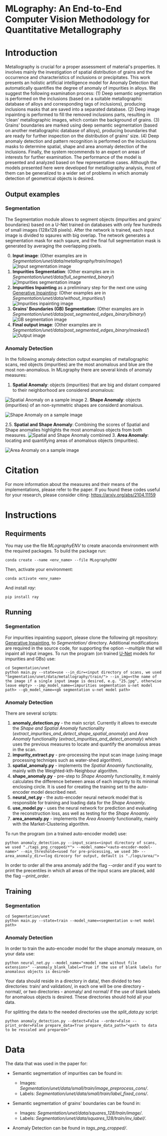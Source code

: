 # MLography: An End-to-End Computer Vision Methodology for Quantitative Metallography


# Introduction
Metallography is crucial for a proper assessment of material's properties. It involves mainly the investigation of spatial distribution of grains and the occurrence and characteristics of inclusions or precipitates.
This work presents an holistic artificial intelligence model for Anomaly Detection that automatically quantifies the degree of anomaly of impurities in alloys. 
We suggest the following examination process: 
(1) Deep semantic segmentation is performed on the inclusions (based on a suitable metallographic database of alloys and corresponding tags of inclusions), producing inclusions masks that are saved into a separated database. (2) Deep image inpainting is performed to fill the removed inclusions parts, resulting in 'clean' metallographic images, which contain the background of grains. (3) Grains' boundaries are marked using deep semantic segmentation (based on another metallographic database of alloys), producing boundaries that are ready for further inspection on the distribution of grains' size. (4) Deep anomaly detection and pattern recognition is performed on the inclusions masks to determine spatial, shape and area anomaly detection of the inclusions. 
Finally, the system recommends to an expert on areas of interests for further examination. 
The performance of the model is presented and analyzed based on few representative cases. 
Although the models presented here were developed for metallography analysis, most of them can be generalized to a wider set of problems in which anomaly detection of geometrical objects is desired.
## Output examples ##
### Segmentation ###
The Segmentation module allows to segment objects (impurities and grains' boundaries) based on a U-Net trained on databases with only few hundreds of small images (128x128 pixels). After the network is trained, each input image is divided to sqaures with big overlap. The network generates a segmentation mask for each sqaure, and the final full segmentation mask is generated by averaging the overlapping pixels.

0. **Input image**:
(Other examples are in *Segmentation/unet/data/metallography/train/image/*)
![Input segmentation image](https://github.com/Scientific-Computing-Lab-NRCN/MLography/blob/master/Segmentation/unet/data/metallography/train/image/25.jpg)
1. **Impurities Segmentation**:
(Other examples are in *Segmentation/unet/data/full_segmented_binary/*)
![Impurities segmentation image](https://github.com/Scientific-Computing-Lab-NRCN/MLography/blob/master/Segmentation/unet/data/full_segmented_binary/25.jpg)
2. **Impurities Inpainting** as a preliminary step for the next one using [Generative Inpainting](https://github.com/JiahuiYu/generative_inpainting):
(Other examples are in *Segmentation/unet/data/without_impurities/*)
![Impurities inpainting image](https://github.com/Scientific-Computing-Lab-NRCN/MLography/blob/master/Segmentation/unet/data/without_impurities/25.png)
3. **Grains' Boundaries (GB) Segmentation**:
(Other examples are in *Segmentation/unet/data/post_segmented_edges_binary/binary/*)
![GB segmentation image](https://github.com/Scientific-Computing-Lab-NRCN/MLography/blob/master/Segmentation/unet/data/post_segmented_edges_binary/binary/25.png)
4. **Final output image**:
(Other examples are in *Segmentation/unet/data/post_segmented_edges_binary/masked/*)
![Output image](https://github.com/Scientific-Computing-Lab-NRCN/MLography/blob/master/Segmentation/unet/data/post_segmented_edges_binary/masked/25.png)

### Anomaly Detection ###
In the following anomaly detection output examples of metallographic scans, red objects (impurities) are the most anomalous and blue are the most non-anomalous. In MLography there are several kinds of anomaly measures:

1. **Spatial Anomaly**: objects (impurities) that are big and distant compared to their neighborhood are considered anomalous:

![Spatial Anomaly on a sample image](https://github.com/matanr/MLography/blob/master/spatial.PNG)
2. **Shape Anomaly**: objects (impurities) of an non-symmetric shapes are considerd anomalous.

![Shape Anomaly on a sample image](https://github.com/matanr/MLography/blob/master/Shape_anomaly.png)

2.5. **Spatial and Shape Anomaly**: Combining the scores of Spatial and Shape anomalies highlights the most anomalous objects from both measures.
![Spatial and Shape Anomaly combined](https://github.com/matanr/MLography/blob/master/k_%3D_50%2C_Shape_and_Spatial_anomalies_combined.png)
3. **Area Anomaly**: locating and quantifying areas of anomalous objects (impurities).

![Area Anomaly on a sample image](https://github.com/matanr/MLography/blob/master/scan1tag-47.png)

# Citation
For more information about the measures and their means of the implementations, please refer to the paper.
If you found these codes useful for your research, please consider citing: https://arxiv.org/abs/2104.11159

# Instructions
## Requirments
You may use the file *MLographyENV* to create anaconda environment with the required packages. To build the package run:
```
conda create --name <env_name> --file MLographyENV
```
Then, activate your environment:
```
conda activate <env_name>
```
And install *ray*:
```
pip install ray
```

## Running
### Segmentation ###
For impurities inpainting support, please clone the following git repository: [Generative Inpainting](https://github.com/JiahuiYu/generative_inpainting), to *Segmentation/* directory. Additional modifications are required in the source code, for supporting the option *--multiple* that will inpaint all input images.
To run the program (on trained [U-Net](https://github.com/zhixuhao/unet) models for impurities and GBs) use:
```
cd Segmentation/unet
python main.py --state=use --in_dir=<input directory of scans, we used "Segmentation/unet/data/metallography/train/"> --in_img=<the name of the image if a single input image is desired, e.g. "25.jpg", otherwise leave empty> --imp_model_name=<impurities segmentation u-net model path> --gb_model_name=<gb segmentation u-net model path>
```

### Anomaly Detection ###
There are several scripts:
1. **anomaly_detection.py** - the main script. Currently it allows to execute the *Shape and Spatial Anomaly* functionality (*extract_impurities_and_detect_shape_spatial_anomaly*) and *Area Anomaly* functionality (*extract_impurities_and_detect_anomaly*) which uses the previous measures to locate and quantify the anomalous areas in the scan.
1. **impurity_extract.py** - pre-processing the input scan image (using image processing techniqes such as water-shed algorithm). 
2. **spatial_anomaly.py** - implements the *Spatial Anoamly* functionality, mainly with the Weighted-kth-Neighbour algorithm.
2. **shape_anomaly.py** - pre-step to *Shape Anoamly* functionality, it mainly calculates the difference between areas of each impurity to its minimal enclosing circle. It is used for creating the training set to the auto-encoder model described next.
2. **neural_net.py** - the auto-encoder neural network model that is responsible for training and loading data for the *Shape Anoamly*.
3. **use_model.py** - uses the neural network for prediction and evaluating the reconstruction loss, ass well as testing for the *Shape Anoamly*.
2. **area_anomaly.py** - implements the *Area Anoamly* functionality, mainly with the Market-Clustering algorithm.

To run the program (on a trained auto-encoder model) use:
```
python anomaly_detection.py --input_scans=<input directory of scans, we used "./tags_png_cropped/*"> --model_name="<auto-encoder-model-name>" --min_threshold=<used for pre-processing, we used 30> --area_anomaly_dir=<log direcory for output, default is "./logs/area/">
```

In order to order all the area anomaly add the flag *--order* and if you want to print the precentiles in which all areas of the input scans are placed, add the flag *--print_order*.

## Training
### Segmentation ###
```
cd Segmentation/unet
python main.py --state=train --model_name=<segmentation u-net model path>
```

### Anomaly Detection ###
In order to train the auto-encoder model for the shape anomaly measure, on your data use:
```
python neural_net.py --model_name="<model name without file extension>" --anomaly_blank_label=<True if the use of blank labels for anomalous objects is desired>
```

Your data should reside in a directory in data/, then divided to two directories: train/ and validation/, in each one will be one directory - normal/, or two directories - anomaly/ and normal/ if the use of blank labels for anomalous objects is desired. These directories should hold all your data.

For splitting the data to the needed directories use the *split_data.py* script:
```
python anomaly_detection.py --detect=False --order=False --print_order=False prepare_data=True prepare_data_path="<path to data to be rescaled and prepared>"
```


# Data
The data that was used in the paper for: 
* Semantic segmentation of impurities can be found in: 
  * Images: *Segmentation/unet/data/small/train/image_preprocess_cons/*.
  * Labels: *Segmentation/unet/data/small/train/label_fixed_cons/*.

* Semantic segmentation of grains' boundaries can be found in: 
  * Images: *Segmentation/unet/data/squares_128/train/image/*.
  * Labels: *Segmentation/unet/data/squares_128/train/inv_label/*.

* Anomaly Detection can be found in *tags_png_cropped/*.
